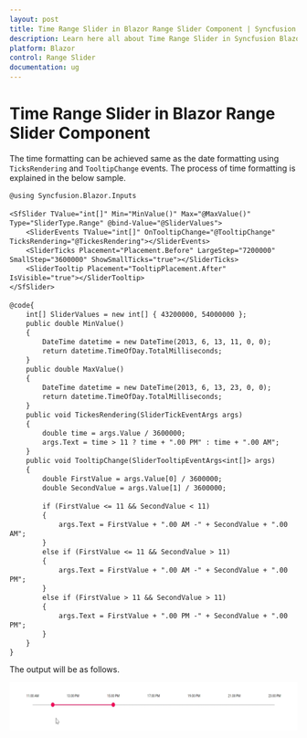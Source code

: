 ```yaml
---
layout: post
title: Time Range Slider in Blazor Range Slider Component | Syncfusion
description: Learn here all about Time Range Slider in Syncfusion Blazor Range Slider component and more.
platform: Blazor
control: Range Slider
documentation: ug
---
```


# Time Range Slider in Blazor Range Slider Component

The time formatting can be achieved same as the date formatting using `TicksRendering` and `TooltipChange` events. The process of time formatting is explained in the below sample.

```cshtml
@using Syncfusion.Blazor.Inputs

<SfSlider TValue="int[]" Min="MinValue()" Max="@MaxValue()" Type="SliderType.Range" @bind-Value="@SliderValues">
    <SliderEvents TValue="int[]" OnTooltipChange="@TooltipChange" TicksRendering="@TickesRendering"></SliderEvents>
    <SliderTicks Placement="Placement.Before" LargeStep="7200000" SmallStep="3600000" ShowSmallTicks="true"></SliderTicks>
    <SliderTooltip Placement="TooltipPlacement.After" IsVisible="true"></SliderTooltip>
</SfSlider>

@code{
    int[] SliderValues = new int[] { 43200000, 54000000 };
    public double MinValue()
    {
        DateTime datetime = new DateTime(2013, 6, 13, 11, 0, 0);
        return datetime.TimeOfDay.TotalMilliseconds;
    }
    public double MaxValue()
    {
        DateTime datetime = new DateTime(2013, 6, 13, 23, 0, 0);
        return datetime.TimeOfDay.TotalMilliseconds;
    }
    public void TickesRendering(SliderTickEventArgs args)
    {
        double time = args.Value / 3600000;
        args.Text = time > 11 ? time + ".00 PM" : time + ".00 AM";
    }
    public void TooltipChange(SliderTooltipEventArgs<int[]> args)
    {
        double FirstValue = args.Value[0] / 3600000;
        double SecondValue = args.Value[1] / 3600000;

        if (FirstValue <= 11 && SecondValue < 11)
        {
            args.Text = FirstValue + ".00 AM -" + SecondValue + ".00 AM";
        }
        else if (FirstValue <= 11 && SecondValue > 11)
        {
            args.Text = FirstValue + ".00 AM -" + SecondValue + ".00 PM";
        }
        else if (FirstValue > 11 && SecondValue > 11)
        {
            args.Text = FirstValue + ".00 PM -" + SecondValue + ".00 PM";
        }
    }
}
```

The output will be as follows.

![TimeSlider](../images/timeslider.gif)